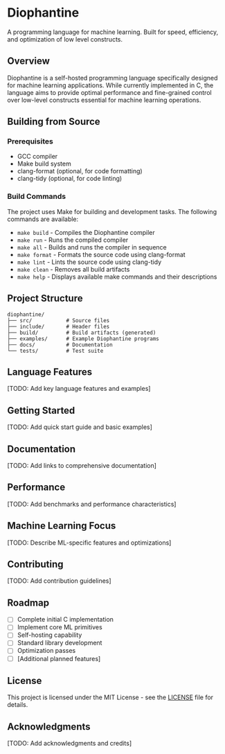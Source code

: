# Diophantine

A programming language for machine learning. Built for speed, efficiency, and optimization of low level constructs.

## Overview

Diophantine is a self-hosted programming language specifically designed for machine learning applications. While currently implemented in C, the language aims to provide optimal performance and fine-grained control over low-level constructs essential for machine learning operations.

## Building from Source

### Prerequisites

- GCC compiler
- Make build system
- clang-format (optional, for code formatting)
- clang-tidy (optional, for code linting)

### Build Commands

The project uses Make for building and development tasks. The following commands are available:

- `make build` - Compiles the Diophantine compiler
- `make run` - Runs the compiled compiler
- `make all` - Builds and runs the compiler in sequence
- `make format` - Formats the source code using clang-format
- `make lint` - Lints the source code using clang-tidy
- `make clean` - Removes all build artifacts
- `make help` - Displays available make commands and their descriptions

## Project Structure

```
diophantine/
├── src/           # Source files
├── include/       # Header files
├── build/         # Build artifacts (generated)
├── examples/      # Example Diophantine programs
├── docs/          # Documentation
└── tests/         # Test suite
```

## Language Features

[TODO: Add key language features and examples]

## Getting Started

[TODO: Add quick start guide and basic examples]

## Documentation

[TODO: Add links to comprehensive documentation]

## Performance

[TODO: Add benchmarks and performance characteristics]

## Machine Learning Focus

[TODO: Describe ML-specific features and optimizations]

## Contributing

[TODO: Add contribution guidelines]

## Roadmap

- [ ] Complete initial C implementation
- [ ] Implement core ML primitives
- [ ] Self-hosting capability
- [ ] Standard library development
- [ ] Optimization passes
- [ ] [Additional planned features]

## License

This project is licensed under the MIT License - see the [LICENSE](LICENSE) file for details.

## Acknowledgments

[TODO: Add acknowledgments and credits]
